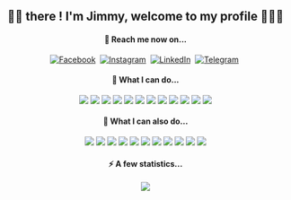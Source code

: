 <h2 align="center">👋🏼 there ! I'm Jimmy, welcome to my profile 👨🏽‍💻</h2>
<h4 align="center">🚀 Reach me now on... </h4>
<p align="center">
<a href="https://www.facebook.com/jimmycabuy" target="_blank"><img src="https://img.shields.io/badge/Facebook-1877F2?style=flat&logo=facebook&logoColor=white" alt="Facebook"></a>&nbsp;
<a href="https://instagram.com/jimmycabuy" target="_blank"><img src="https://img.shields.io/badge/Instagram-%23E4405F.svg?&style=flat&logo=instagram&logoColor=white" alt="Instagram""></a>&nbsp;
<a href="https://www.linkedin.com/in/jimmycabuy/" target="_blank" rel='noreferrer'><img src="https://img.shields.io/badge/LinkedIn-%230077B5.svg?&style=flat&logo=linkedin&logoColor=white" alt="LinkedIn"></a>&nbsp;
<a href="https://t.me/jimmycabuy" target="_blank"><img src="https://img.shields.io/badge/Telegram-2CA5E0?style=flat&logo=telegram&logoColor=white" alt="Telegram"></a>&nbsp;
</p>

<h4 align="center">🧠 What I can do... </h4>
<p align="center">
  
<img src="https://img.shields.io/badge/HTML5-E34F26?style=flat&logo=html5&logoColor=white"> 
<img src="https://img.shields.io/badge/CSS3-1572B6?style=flat&logo=css3&logoColor=white">
<img src="https://img.shields.io/badge/JavaScript-%23F7DF1C?style=flat&logo=javascript&logoColor=white">
<img src="https://img.shields.io/badge/Express.js-404D59?style=flat&logo=express&&logoColor=white">
<img src="https://img.shields.io/badge/React-20232A?style=flat&logo=react&logoColor=white">
<img src="https://img.shields.io/badge/React_Native-20232A?style=flat&logo=react&logoColor=white">
<img src="https://img.shields.io/badge/Node.js-43853D?style=flat&logo=node.js&logoColor=white">
<img src="https://img.shields.io/badge/Svelte-%23f1413d.svg?style=flat&logo=svelte&logoColor=white">
<img src="https://img.shields.io/badge/Bootstrap-563D7C?style=flat&logo=bootstrap&logoColor=white">
<img src="https://img.shields.io/badge/jQuery-0769AD?style=flat&logo=jquery&logoColor=white">
<img src="https://img.shields.io/badge/Expo-1C1E24?style=flat&logo=expo&logoColor=#D04A37">
<img src="https://img.shields.io/badge/Redux-%23593d88.svg?style=flat&logo=redux&logoColor=white"> 
  
</p>
<h4 align="center">🎯 What I can also do... </h4>

<p align="center">

<img src="https://img.shields.io/badge/MongoDB-339933?style=flat&logo=Mongodb&logoColor=white">
<img src="https://img.shields.io/badge/Heroku-%23430098.svg?style=flat&logo=heroku&logoColor=white">
<img src="https://img.shields.io/badge/Vercel-%23000000.svg?style=flat&logo=vercel&logoColor=white">
<img src="https://img.shields.io/badge/Socket.io-black?style=flat&logo=socket.io&badgeColor=010101">
<img src="https://img.shields.io/badge/Postman-FF6C37?style=flat&logo=postman&logoColor=white">
<img src="https://img.shields.io/badge/Visual%20Studio%20Code-0078d7.svg?style=flat&logo=visual-studio-code&logoColor=white"> 
<img src="https://img.shields.io/badge/Git-%23F05033.svg?style=flat&logo=git&logoColor=white">   
<img src="https://img.shields.io/badge/Photoshop-%2331A8FF.svg?style=flat&logo=adobe%20photoshop&logoColor=001e36 "> 
<img src="https://img.shields.io/badge/Adobe%20XD-470137?style=flat&logo=Adobe%20XD&logoColor=#FF61F6">
<img src="https://img.shields.io/badge/Lightroom-31A8FF.svg?style=flat&logo=Adobe%20Lightroom&logoColor=001e36">
<img src="https://img.shields.io/badge/Figma-%23F24E1E.svg?style=flat&logo=figma&logoColor=white">
</p>
  
<h4 align="center">⚡️ A few statistics... </h4>

<p align="center">
  <img src="https://github-readme-stats.vercel.app/api/top-langs/?username=jimmycabuy&hide_title=true&layout=compact">
</p>
